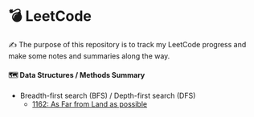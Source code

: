 # :bomb: LeetCode
:writing_hand: The purpose of this repository is to track my LeetCode progress and make some notes and summaries along the way.

#### :world_map: Data Structures / Methods Summary
- Breadth-first search (BFS) / Depth-first search (DFS)
  - [1162: As Far from Land as possible](1162_As_Far_from_Land_as_Possible.py)

